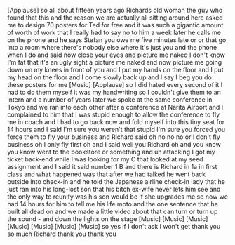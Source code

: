 
[Applause]
so all about
fifteen years ago Richards old woman the
guy who found that this and the reason
we are actually all sitting around here
asked me to design 70 posters for Ted
for free and it was such a gigantic
amount of worth of work that I really
had to say no to him a week later he
calls me on the phone and he says Stefan
you owe me five minutes late or or that
go into a room where there&#39;s nobody else
where it&#39;s just you and the phone when I
do and said now close your eyes and
picture me naked
I don&#39;t know I&#39;m fat that it&#39;s an ugly
sight a picture me naked and now picture
me going down on my knees in front of
you and I put my hands on the floor and
I put my head on the floor and I come
slowly back up and I say I beg you do
these posters for me
[Music]
[Applause]
so I did hated every second of it I had
to do them myself it was my handwriting
so I couldn&#39;t give them to an intern and
a number of years later we spoke at the
same conference in Tokyo and we ran into
each other after a conference at Narita
Airport and I complained to him that I
was stupid enough to allow the
conference to fly me in coach and I had
to go back now and fold myself into this
tiny seat for 14 hours and I said I&#39;m
sure you weren&#39;t that stupid I&#39;m sure
you forced you force them to fly your
business and Richard said oh no no no or
I don&#39;t fly business oh I only fly first
oh and I said well you Richard oh
and you know you know went to the
bookstore or something and uh attacking
I got my ticket back-end while I was
looking for my C that looked at my seed
assignment and I said it said number 1 B
and there is Richard in 1a in first
class and what happened was that after
we had talked he went back outside into
check-in and he told the Japanese
airline check-in lady that he just ran
into his long-lost son that his bitch
ex-wife never lets him see and the only
way to reunify was his son would be if
she upgrades me
so now we had 14 hours for him to tell
me his life moto and the one sentence
that he built all dead on and we made a
little video about that can turn or turn
up the sound - and down the lights on
the stage
[Music]
[Music]
[Music]
[Music]
[Music]
[Music]
[Music]
so yes if I don&#39;t ask I won&#39;t get thank
you so much Richard
thank you thank you
